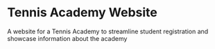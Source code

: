 # Tennis Academy Website
A website for a Tennis Academy to streamline student registration and showcase information about the academy
